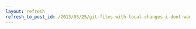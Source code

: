 ```yaml
---
layout: refresh
refresh_to_post_id: /2013/03/25/git-files-with-local-changes-i-dont-want-committed
---
```

